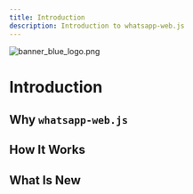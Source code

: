 ```yaml
---
title: Introduction
description: Introduction to whatsapp-web.js
---
```


<html>
    <body>
        <img :src="$withBase('/branding/light/banner_blue_logo.png')" alt="banner_blue_logo.png" id="topMainBanner">
    </body>
    <script>
        const checkbox = document.querySelector("input[name=checkbox]");
        function changeImage() {
            let image = document.getElementById('topMainBanner');
        }
        checkbox.addEventListener("change", (e) => {
            if (e.target.checked) {
                image.src="$withBase('/branding/dark/banner_blue_logo.png')"
            } else {
                image.src="$withBase('/branding/light/banner_blue_logo.png')"
            }
        });
    </script>
    </body>
</html>

# Introduction


## Why `whatsapp-web.js`


## How It Works


## What Is New